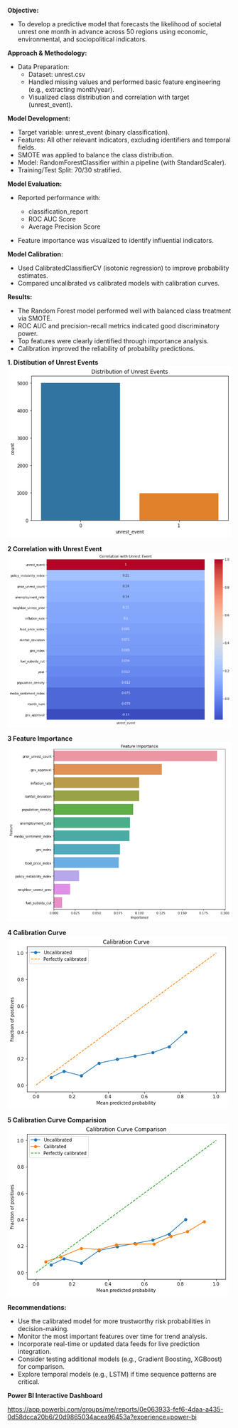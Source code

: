 **Objective:**
- To develop a predictive model that forecasts the likelihood of societal unrest one month in advance across 50 regions using economic, environmental, and sociopolitical indicators.

**Approach & Methodology:**
- Data Preparation:
    - Dataset: unrest.csv
    - Handled missing values and performed basic feature engineering (e.g., extracting month/year).
    - Visualized class distribution and correlation with target (unrest_event).

**Model Development:**
- Target variable: unrest_event (binary classification).
- Features: All other relevant indicators, excluding identifiers and temporal fields.
- SMOTE was applied to balance the class distribution.
- Model: RandomForestClassifier within a pipeline (with StandardScaler).
- Training/Test Split: 70/30 stratified.

**Model Evaluation:**

- Reported performance with:
    - classification_report
    - ROC AUC Score
    - Average Precision Score

- Feature importance was visualized to identify influential indicators.

**Model Calibration:**

- Used CalibratedClassifierCV (isotonic regression) to improve probability estimates.
- Compared uncalibrated vs calibrated models with calibration curves.

**Results:**

- The Random Forest model performed well with balanced class treatment via SMOTE.
- ROC AUC and precision-recall metrics indicated good discriminatory power.
- Top features were clearly identified through importance analysis.
- Calibration improved the reliability of probability predictions.

**1. Distibution of Unrest Events**
![1. Distibution of Unrest Events](https://github.com/SanjibSaha27/Forecast_Probability_Social_Unrest/blob/main/1%20Distibution%20of%20Unrest%20Events.png)

**2 Correlation with Unrest Event**
![2 Correlation with Unrest Event](https://github.com/SanjibSaha27/Forecast_Probability_Social_Unrest/blob/main/2%20Correlation%20with%20Unrest%20Event.png)

**3 Feature Importance**
![3 Feature Importance](https://github.com/SanjibSaha27/Forecast_Probability_Social_Unrest/blob/main/3%20Feature%20Importance.png)

**4 Calibration Curve**
![4 Calibration Curve](https://github.com/SanjibSaha27/Forecast_Probability_Social_Unrest/blob/main/4%20Calibration%20Curve.png)

**5 Calibration Curve Comparision**
![5 Calibration Curve Comparision](https://github.com/SanjibSaha27/Forecast_Probability_Social_Unrest/blob/main/5%20Calibration%20Curve%20Comparision.png)


**Recommendations:**

- Use the calibrated model for more trustworthy risk probabilities in decision-making.
- Monitor the most important features over time for trend analysis.
- Incorporate real-time or updated data feeds for live prediction integration.
- Consider testing additional models (e.g., Gradient Boosting, XGBoost) for comparison.
- Explore temporal models (e.g., LSTM) if time sequence patterns are critical.

**Power BI Interactive Dashboard**

https://app.powerbi.com/groups/me/reports/0e063933-fef6-4daa-a435-0d58dcca20b6/20d9865034acea96453a?experience=power-bi



